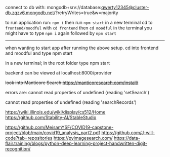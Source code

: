 connect to db with:
mongodb+srv://database:qwerty12345@cluster-db.zqzv6.mongodb.net/?retryWrites=true&w=majority

to run application run: `npm i`
then run `npm start`
in a new terminal cd to `frontend/moodful` with `cd frontend` then `cd moodful`
in the terminal you might have to type `npm i` again
followed by `npm start`

---

when wanting to start app after running the above setup. cd into frontend and moodful and type npm start

in a new terminal; in the root folder type npm start

backend can be viewed at localhost:8000/provider

~~look into Manticore Search
https://manticoresearch.com/install/~~

errors are:
cannot read properties of undefined (reading 'setSearch')

cannot read properties of undefined (reading 'searchRecords')


https://wiki.illinois.edu/wiki/display/cs512/Home
https://github.com/Stability-AI/StableStudio

https://github.com/MeisamYSF/COVID19-capstone-project/blob/main/covid19_analysis_part2.pdf
https://github.com/J-will-code?tab=repositories
https://pyimagesearch.com/
https://data-flair.training/blogs/python-deep-learning-project-handwritten-digit-recognition/

